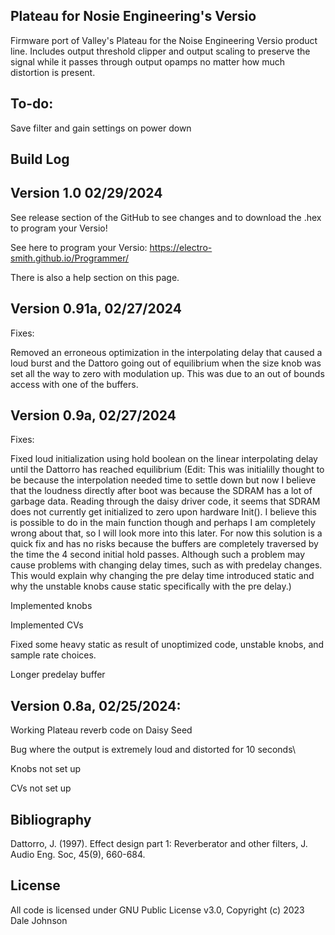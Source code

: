 ## Plateau for Nosie Engineering's Versio

Firmware port of Valley's Plateau for the Noise Engineering Versio product line. Includes output threshold clipper 
and output scaling to preserve the signal while it passes through output opamps no matter how much distortion is present.

## To-do:

Save filter and gain settings on power down

## Build Log

## Version 1.0 02/29/2024

See release section of the GitHub to see changes and to download the .hex to program your Versio!

See here to program your Versio:
https://electro-smith.github.io/Programmer/

There is also a help section on this page.

## Version 0.91a, 02/27/2024

Fixes:

Removed an erroneous optimization in the interpolating delay that caused a loud burst and the Dattoro going out of equilibrium when the size knob was set all the way to zero with modulation up. This was due to an out of bounds access with one of the buffers.

## Version 0.9a, 02/27/2024

Fixes: 

Fixed loud initialization using hold boolean on the linear interpolating delay until the Dattorro has reached equilibrium
  (Edit: This was initialilly thought to be because the interpolation needed time to settle down but now I believe that the loudness directly after boot was because the SDRAM has a lot of garbage data. Reading through the daisy driver code, it seems that SDRAM does not currently get initialized to zero upon hardware Init(). I believe this is possible to do in the main function though and perhaps I am completely wrong about that, so I will look more into this later. For now this solution is a quick fix and has no risks because the buffers are completely traversed by the time the 4 second initial hold passes. Although such a problem may cause problems with changing delay times, such as with predelay changes. This would explain why changing the pre delay time introduced static and why the unstable knobs cause static specifically with the pre delay.)

Implemented knobs

Implemented CVs

Fixed some heavy static as result of unoptimized code, unstable knobs, and sample rate choices.

Longer predelay buffer


## Version 0.8a, 02/25/2024:

Working Plateau reverb code on Daisy Seed

Bug where the output is extremely loud and distorted for 10 seconds\

Knobs not set up

CVs not set up


## Bibliography

Dattorro, J. (1997). Effect design part 1: Reverberator and other filters, J. Audio Eng. Soc, 45(9), 660-684.

## License

All code is licensed under GNU Public License v3.0, Copyright (c) 2023 Dale Johnson
